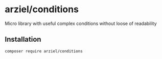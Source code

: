 # arziel/conditions
Micro library with useful complex conditions without loose of readability

## Installation

```
composer require arziel/conditions
```
